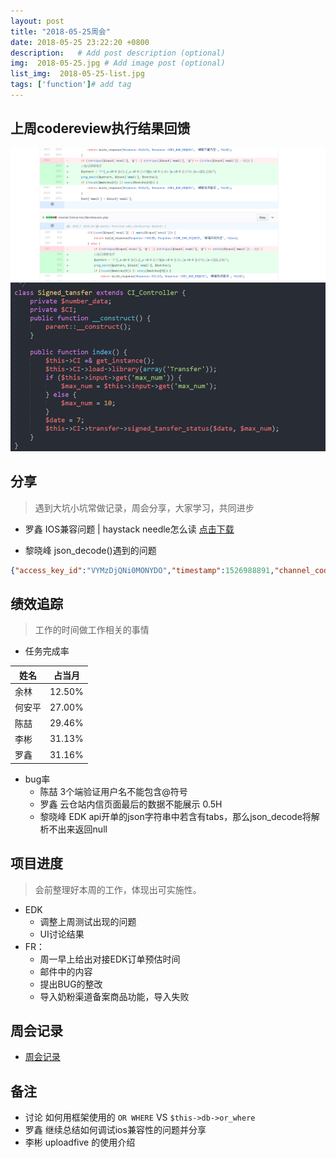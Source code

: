 ```yaml
---
layout: post
title: "2018-05-25周会"
date: 2018-05-25 23:22:20 +0800
description:   # Add post description (optional)
img:  2018-05-25.jpg # Add image post (optional)
list_img:  2018-05-25-list.jpg
tags: ['function']# add tag
---
```

## 上周codereview执行结果回馈

<img src="../assets/attchment/2018-05-25/cz.png" alt="封装" />

<img src="../assets/attchment/2018-05-25/libin.png" alt="" />

## 分享
> 遇到大坑小坑常做记录，周会分享，大家学习，共同进步

* 罗鑫 IOS兼容问题 | haystack needle怎么读
<a href="../assets/attchment/2018-05-25/lx_share.docx" >点击下载</a>

* 黎晓峰 json_decode()遇到的问题

<!--
	json_decode() 的用法介绍

	起因背景，陈喆，EDK开单的接口提示报错 ‘参数不能为空’
	(简单介绍 api到调用方法的过程)
	那么首先就找到哪些地方有 参数不能为空，'定位'到问题
	于是加入日志，想看看json但是发现同样的代码就是没得失败的那个json的数据
		json什么样子
		错误到底在哪里
 -->
```json
{"access_key_id":"VYMzDjQNi0MONYDO","timestamp":1526988891,"channel_code":"milk","total_weight":6.6,"total_price":864,"head":{"order_number":"SQ500021351","tracking_number":"","shipping_amount":224.59,"purchaser_name":"曲 雯琳	","purchaser_cardid":"610103199002042845","consignee_name":"曲 雯琳	","consignee_phone":"17791879217","consignee_email":"zhangyueming.sylvia@hotmail.com","consignee_province":"陕西省","consignee_city":"西安市","consignee_county":"凤城九路桦林间北门2号楼2单元 ","consignee_address":"未央区","consignee_zipcode":"710018","sendername":"zhang yueming","senderphone":"0142213737","senderaddress":"318 residence les ecrivains 2 rue jean anouilh","awbno":"","exchange_rate":""},"items":[{"title":"Gallia 1段近母乳900g","price":"144","ean":"3","quantity":"6","link":""}],"signature":"79c43489fb07899997d479b736a53005"}
```
<!--
	定位问题，报错描述准确有助于定位错误
	json_decode() 不能包含tabs
	sublime text 3 编辑器转换了tabs空格
-->



## 绩效追踪
> 工作的时间做工作相关的事情

* 任务完成率

|  姓名  | 占当月 |
|--------|------|
| 余林   |12.50%|
| 何安平 |27.00%|
| 陈喆   |29.46%|
| 李彬   |31.13%|
| 罗鑫   |31.16%|

* bug率
	* 陈喆 3个端验证用户名不能包含@符号
	* 罗鑫 云仓站内信页面最后的数据不能展示 0.5H
	* 黎晓峰 EDK api开单的json字符串中若含有tabs，那么json_decode将解析不出来返回null


## 项目进度
> 会前整理好本周的工作，体现出可实施性。

* EDK
	* 调整上周测试出现的问题
	* UI讨论结果
* FR：
	* 周一早上给出对接EDK订单预估时间
	* 邮件中的内容
	* 提出BUG的整改
	* 导入奶粉渠道备案商品功能，导入失败


## 周会记录
* <a href="../assets/attchment/2018-05-25/mk_content.docx" download="周会记录.docx">周会记录</a>


## 备注
* 讨论 如何用框架使用的 `OR WHERE` VS `$this->db->or_where`
* 罗鑫 继续总结如何调试ios兼容性的问题并分享
* 李彬 uploadfive 的使用介绍


